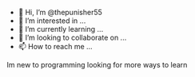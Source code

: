 - 👋 Hi, I’m @thepunisher55
- 👀 I’m interested in ...
- 🌱 I’m currently learning ...
- 💞️ I’m looking to collaborate on ...
- 📫 How to reach me ...

<!---
thepunisher55/thepunisher55 is a ✨ special ✨ repository because its `README.md` (this file) appears on your GitHub profile.
You can click the Preview link to take a look at your changes.
--->Im new to programming looking for more ways to learn 

